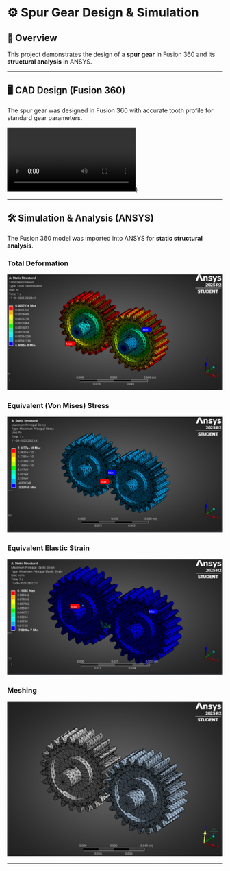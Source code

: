 # ⚙ Spur Gear Design & Simulation

## 📌 Overview
This project demonstrates the design of a **spur gear** in Fusion 360 and its **structural analysis** in ANSYS.

---

## 🖥 CAD Design (Fusion 360)
The spur gear was designed in Fusion 360 with accurate tooth profile for standard gear parameters.

![CAD Model](https://github.com/gowtham-d-p/spur-gear-fusion360-ansys/blob/main/Spur%20Gear/Media/Spur%20Gear%20Gif.mp4))

---

## 🛠 Simulation & Analysis (ANSYS)
The Fusion 360 model was imported into ANSYS for **static structural analysis**.

### Total Deformation
![Total Deformation](https://github.com/gowtham-d-p/spur-gear-fusion360-ansys/blob/main/Spur%20Gear/Ansys/Total%20Deformation.jpeg)

### Equivalent (Von Mises) Stress
![Von Mises Stress](https://github.com/gowtham-d-p/spur-gear-fusion360-ansys/blob/main/Spur%20Gear/Ansys/stress.jpeg)

### Equivalent Elastic Strain
![Elastic Strain](https://github.com/gowtham-d-p/spur-gear-fusion360-ansys/blob/main/Spur%20Gear/Ansys/Strain.jpeg)

### Meshing
![Elastic Strain](https://github.com/gowtham-d-p/spur-gear-fusion360-ansys/blob/main/Spur%20Gear/Ansys/Mesh%20.jpeg)

---


